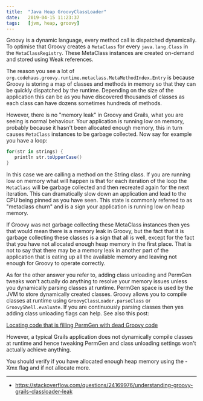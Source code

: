 ```yaml
---
title:  "Java Heap GroovyClassLoader"
date:   2019-04-15 11:23:37
tags:   [jvm, heap, groovy]
---
```

Groovy is a dynamic language, every method call is dispatched dynamically. To optimise that Groovy creates a `MetaClass` for every `java.lang.Class` in the `MetaClassRegistry`. These MetaClass instances are created on-demand and stored using Weak references.

The reason you see a lot of `org.codehaus.groovy.runtime.metaclass.MetaMethodIndex.Entry` is because Groovy is storing a map of classes and methods in memory so that they can be quickly dispatched by the runtime. Depending on the size of the application this can be as you have discovered thousands of classes as each class can have dozens sometimes hundreds of methods.

However, there is no "memory leak" in Groovy and Grails, what you are seeing is normal behaviour. Your application is running low on memory, probably because it hasn't been allocated enough memory, this in turn causes `MetaClass` instances to be garbage collected. Now say for example you have a loop:

```groovy
for(str in strings) {
   println str.toUpperCase()
}
```

In this case we are calling a method on the String class. If you are running low on memory what will happen is that for each iteration of the loop the `MetaClass` will be garbage collected and then recreated again for the next iteration. This can dramatically slow down an application and lead to the CPU being pinned as you have seen. This state is commonly referred to as "metaclass churn" and is a sign your application is running low on heap memory.

If Groovy was not garbage collecting these MetaClass instances then yes that would mean there is a memory leak in Groovy, but the fact that it is garbage collecting these classes is a sign that all is well, except for the fact that you have not allocated enough heap memory in the first place. That is not to say that there may be a memory leak in another part of the application that is eating up all the available memory and leaving not enough for Groovy to operate correctly.

As for the other answer you refer to, adding class unloading and PermGen tweaks won't actually do anything to resolve your memory issues unless you dynamically parsing classes at runtime. PermGen space is used by the JVM to store dynamically created classes. Groovy allows you to compile classes at runtime using `GroovyClassLoader.parseClass` or `GroovyShell.evaluate`. If you are continuously parsing classes then yes adding class unloading flags can help. See also this post:

[Locating code that is filling PermGen with dead Groovy code](https://stackoverflow.com/questions/5815952/locating-code-that-is-filling-permgen-with-dead-groovy-code)

However, a typical Grails application does not dynamically compile classes at runtime and hence tweaking PermGen and class unloading settings won't actually achieve anything.

You should verify if you have allocated enough heap memory using the -Xmx flag and if not allocate more.

----

- https://stackoverflow.com/questions/24169976/understanding-groovy-grails-classloader-leak

